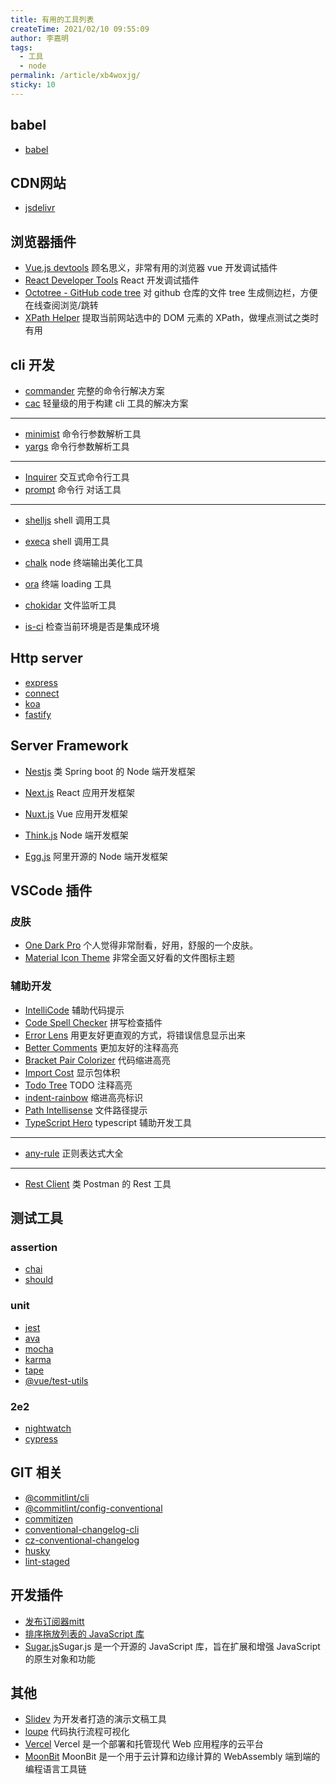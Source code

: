 ```yaml
---
title: 有用的工具列表
createTime: 2021/02/10 09:55:09
author: 李嘉明
tags:
  - 工具
  - node
permalink: /article/xb4woxjg/
sticky: 10
---
```


## babel

- [babel](https://www.babeljs.cn/docs/)

## CDN网站

- [jsdelivr](https://www.jsdelivr.com/?docs=esm&query=ejs)

## 浏览器插件

- [Vue.js devtools](https://chrome.google.com/webstore/detail/vuejs-devtools/nhdogjmejiglipccpnnnanhbledajbpd?) 顾名思义，非常有用的浏览器 vue 开发调试插件
- [React Developer Tools](https://chrome.google.com/webstore/detail/react-developer-tools/fmkadmapgofadopljbjfkapdkoienihi) React 开发调试插件
- [Octotree - GitHub code tree](https://chrome.google.com/webstore/detail/octotree-github-code-tree/bkhaagjahfmjljalopjnoealnfndnagc) 对 github 仓库的文件 tree 生成侧边栏，方便在线查阅浏览/跳转
- [XPath Helper](https://chrome.google.com/webstore/detail/xpath-helper/hgimnogjllphhhkhlmebbmlgjoejdpjl) 提取当前网站选中的 DOM 元素的 XPath，做埋点测试之类时有用

## cli 开发

- [commander](https://www.npmjs.com/package/commander) 完整的命令行解决方案
- [cac](https://www.npmjs.com/package/cac) 轻量级的用于构建 cli 工具的解决方案

---

- [minimist](https://www.npmjs.com/package/minimist) 命令行参数解析工具
- [yargs](https://www.npmjs.com/package/yargs) 命令行参数解析工具

---

- [Inquirer](https://www.npmjs.com/package/inquirer) 交互式命令行工具
- [prompt](https://www.npmjs.com/package/prompt) 命令行 对话工具

---

- [shelljs](https://www.npmjs.com/package/shelljs) shell 调用工具
- [execa](https://www.npmjs.com/package/execa) shell 调用工具
- [chalk](https://www.npmjs.com/package/chalk) node 终端输出美化工具
- [ora](https://www.npmjs.com/package/ora) 终端 loading 工具
- [chokidar](https://www.npmjs.com/package/chokidar) 文件监听工具

- [is-ci](https://www.npmjs.com/package/is-ci) 检查当前环境是否是集成环境

## Http server

- [express](http://expressjs.com/)
- [connect](https://github.com/senchalabs/connect)
- [koa](https://koajs.com/)
- [fastify](https://www.fastify.io/)

## Server Framework

- [Nestjs](https://nestjs.com/) 类 Spring boot 的 Node 端开发框架
- [Next.js](https://nextjs.org/) React 应用开发框架
- [Nuxt.js](https://nuxtjs.org/) Vue 应用开发框架
- [Think.js](https://thinkjs.org/) Node 端开发框架

- [Egg.js](https://www.eggjs.org/index) 阿里开源的 Node 端开发框架

## VSCode 插件

### 皮肤

- [One Dark Pro](https://marketplace.visualstudio.com/items?itemName=zhuangtongfa.Material-theme) 个人觉得非常耐看，好用，舒服的一个皮肤。
- [Material Icon Theme](https://marketplace.visualstudio.com/items?itemName=PKief.material-icon-theme) 非常全面又好看的文件图标主题

### 辅助开发

- [IntelliCode](https://marketplace.visualstudio.com/items?itemName=VisualStudioExptTeam.vscodeintellicode) 辅助代码提示
- [Code Spell Checker](https://marketplace.visualstudio.com/items?itemName=streetsidesoftware.code-spell-checker) 拼写检查插件
- [Error Lens](https://marketplace.visualstudio.com/items?itemName=usernamehw.errorlens) 用更友好更直观的方式，将错误信息显示出来
- [Better Comments](https://marketplace.visualstudio.com/items?itemName=aaron-bond.better-comments) 更加友好的注释高亮
- [Bracket Pair Colorizer](https://marketplace.visualstudio.com/items?itemName=CoenraadS.bracket-pair-colorizer) 代码缩进高亮
- [Import Cost](https://marketplace.visualstudio.com/items?itemName=wix.vscode-import-cost) 显示包体积
- [Todo Tree](https://marketplace.visualstudio.com/items?itemName=Gruntfuggly.todo-tree) TODO 注释高亮
- [indent-rainbow](https://marketplace.visualstudio.com/items?itemName=oderwat.indent-rainbow) 缩进高亮标识
- [Path Intellisense](https://marketplace.visualstudio.com/items?itemName=christian-kohler.path-intellisense) 文件路径提示
- [TypeScript Hero](https://marketplace.visualstudio.com/items?itemName=rbbit.typescript-hero) typescript 辅助开发工具

---

- [any-rule](https://marketplace.visualstudio.com/items?itemName=russell.any-rule) 正则表达式大全

---

- [Rest Client](https://marketplace.visualstudio.com/items?itemName=humao.rest-client) 类 Postman 的 Rest 工具

## 测试工具

### assertion

- [chai](https://www.npmjs.com/package/chai)
- [should](https://www.npmjs.com/package/should)

### unit

- [jest](https://www.npmjs.com/package/jest)
- [ava](https://www.npmjs.com/package/ava)
- [mocha](https://www.npmjs.com/package/mocha)
- [karma](https://www.npmjs.com/package/karma)
- [tape](https://www.npmjs.com/package/tape)
- [@vue/test-utils](https://www.npmjs.com/package/@vue/test-utils)

### 2e2

- [nightwatch](https://www.npmjs.com/package/nightwatch)
- [cypress](https://www.npmjs.com/package/cypress)

## GIT 相关

- [@commitlint/cli](https://www.npmjs.com/package/@commitlint/cli)
- [@commitlint/config-conventional](https://www.npmjs.com/package/@commitlint/config-conventional)
- [commitizen](https://www.npmjs.com/package/commitizen)
- [conventional-changelog-cli](https://www.npmjs.com/package/conventional-changelog-cli)
- [cz-conventional-changelog](https://www.npmjs.com/package/cz-conventional-changelog)
- [husky](https://www.npmjs.com/package/husky)
- [lint-staged](https://www.npmjs.com/package/lint-staged)


## 开发插件

- [发布订阅器mitt](https://www.npmjs.com/package/mitt)
- [排序拖放列表的 JavaScript 库](https://sortablejs.github.io/Sortable/)
- [Sugar.js](https://sugarjs.com/)Sugar.js 是一个开源的 JavaScript 库，旨在扩展和增强 JavaScript 的原生对象和功能
## 其他

- [Slidev](https://github.com/slidevjs/slidev) 为开发者打造的演示文稿工具
- [loupe](http://latentflip.com/loupe/) 代码执行流程可视化
- [Vercel](https://vercel.com/) Vercel 是一个部署和托管现代 Web 应用程序的云平台
- [MoonBit](https://www.moonbitlang.cn/docs/syntax) MoonBit 是一个用于云计算和边缘计算的 WebAssembly 端到端的编程语言工具链